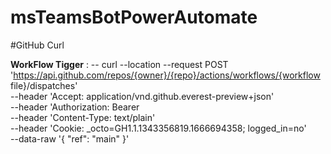 # msTeamsBotPowerAutomate

#GitHub Curl

  **WorkFlow Tigger** :     -- curl --location --request POST 'https://api.github.com/repos/{owner}/{repo}/actions/workflows/{workflow file}/dispatches' \
                            --header 'Accept: application/vnd.github.everest-preview+json' \
                            --header 'Authorization: Bearer <token> \
                            --header 'Content-Type: text/plain' \
                            --header 'Cookie: _octo=GH1.1.1343356819.1666694358; logged_in=no' \
                            --data-raw '{
                              "ref": "main"
                            }'
